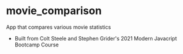 # movie_comparison
App that compares various movie statistics

* Built from Colt Steele and Stephen Grider's 2021 Modern Javacript Bootcamp Course
